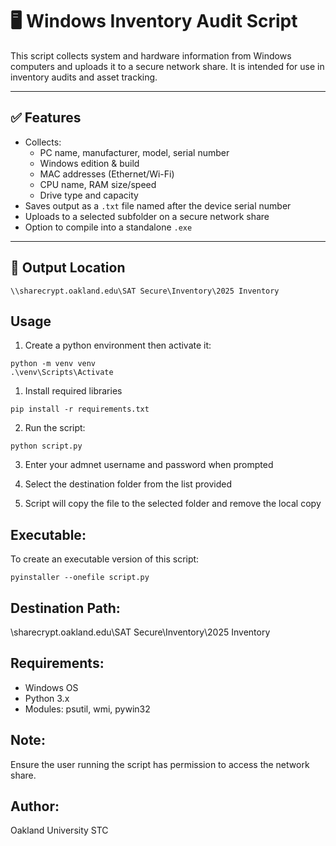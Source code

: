 # 🖥️ Windows Inventory Audit Script

This script collects system and hardware information from Windows computers and uploads it to a secure network share. It is intended for use in inventory audits and asset tracking.

---

## ✅ Features

- Collects:
  - PC name, manufacturer, model, serial number
  - Windows edition & build
  - MAC addresses (Ethernet/Wi-Fi)
  - CPU name, RAM size/speed
  - Drive type and capacity
- Saves output as a `.txt` file named after the device serial number
- Uploads to a selected subfolder on a secure network share
- Option to compile into a standalone `.exe`

---

## 📁 Output Location

```text
\\sharecrypt.oakland.edu\SAT Secure\Inventory\2025 Inventory
```

## Usage 
1. Create a python environment then activate it: 
```text
python -m venv venv
.\venv\Scripts\Activate
```

1. Install required libraries
```text
pip install -r requirements.txt
```
2. Run the script: 
```text
python script.py
```

3. Enter your admnet username and password when prompted

4. Select the destination folder from the list provided

5. Script will copy the file to the selected folder and remove the local copy

## Executable:

To create an executable version of this script:
```text
pyinstaller --onefile script.py
```

## Destination Path:

\\sharecrypt.oakland.edu\SAT Secure\Inventory\2025 Inventory

## Requirements:

- Windows OS
- Python 3.x
- Modules: psutil, wmi, pywin32

## Note:

Ensure the user running the script has permission to access the network share.

## Author:

Oakland University STC
